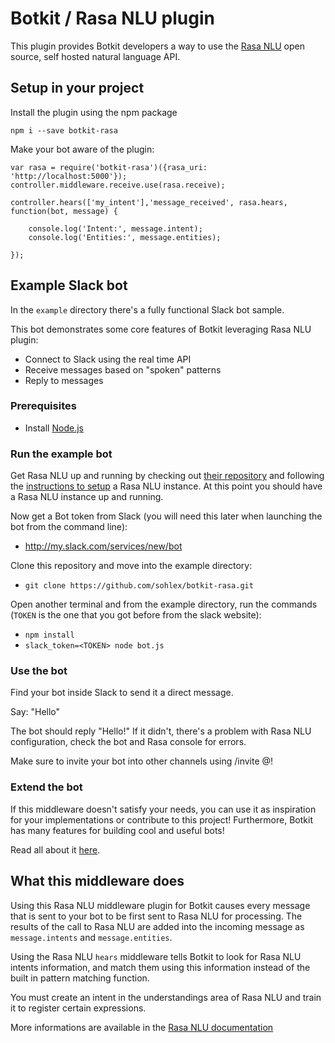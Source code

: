 # Botkit / Rasa NLU plugin

This plugin provides Botkit developers a way to use the [Rasa NLU](https://rasa.ai/) open source, self hosted natural language API.

## Setup in your project

Install the plugin using the npm package

`npm i --save botkit-rasa`

Make your bot aware of the plugin:
```
var rasa = require('botkit-rasa')({rasa_uri: 'http://localhost:5000'});
controller.middleware.receive.use(rasa.receive);

controller.hears(['my_intent'],'message_received', rasa.hears, function(bot, message) {

    console.log('Intent:', message.intent);
    console.log('Entities:', message.entities);    

});
```

## Example Slack bot
In the `example` directory there's a fully functional Slack bot sample.

This bot demonstrates some core features of Botkit
leveraging Rasa NLU plugin:
* Connect to Slack using the real time API
* Receive messages based on "spoken" patterns
* Reply to messages

### Prerequisites
* Install [Node.js](https://nodejs.org/)

### Run the example bot
Get Rasa NLU up and running by checking out [their repository](https://github.com/RasaHQ/rasa_nlu) and following the [instructions to setup](https://github.com/RasaHQ/rasa_nlu#setup) a Rasa NLU instance.
At this point you should have a Rasa NLU instance up and running.

Now get a Bot token from Slack (you will need this later when launching the bot from the command line):
* http://my.slack.com/services/new/bot

Clone this repository and move into the example directory:
* `git clone https://github.com/sohlex/botkit-rasa.git`

Open another terminal and from the example directory, run the commands (`TOKEN` is the one that you got before from the slack website):
* `npm install`
* `slack_token=<TOKEN> node bot.js`

### Use the bot
Find your bot inside Slack to send it a direct message.

Say: "Hello"

The bot should reply "Hello!" If it didn't, there's a problem with
Rasa NLU configuration, check the bot and Rasa console for errors.

Make sure to invite your bot into other channels using /invite @<my bot>!

### Extend the bot

If this middleware doesn't satisfy your needs, you can use it as inspiration for your implementations or contribute to this project!
Furthermore, Botkit has many features for building cool and useful bots!

Read all about it [here](http://howdy.ai/botkit).

## What this middleware does
Using this Rasa NLU middleware plugin for Botkit causes every message that is sent to your bot to be first sent to Rasa NLU for processing. The results of the call to Rasa NLU are added into the incoming message as `message.intents` and `message.entities`.

Using the Rasa NLU `hears` middleware tells Botkit to look for Rasa NLU intents information, and match them using this information instead of the built in pattern matching function.

You must create an intent in the understandings area of Rasa NLU and train it to register certain expressions.

More informations are available in the [Rasa NLU documentation](https://rasa-nlu.readthedocs.io/en/latest/)
